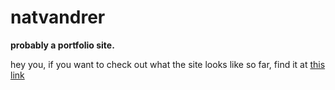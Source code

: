 # natvandrer
**probably a portfolio site.**

hey you, if you want to check out what the site looks like so far, find it at [this link](https://truddytheduddi.github.io)